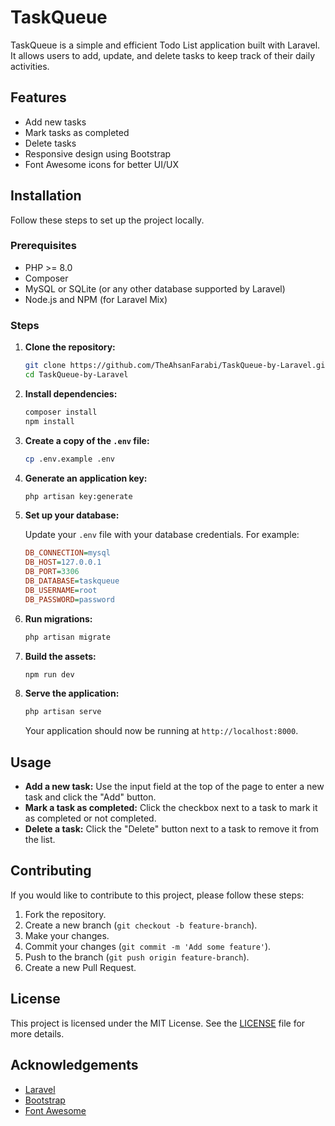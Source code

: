 # TaskQueue

TaskQueue is a simple and efficient Todo List application built with Laravel. It allows users to add, update, and delete tasks to keep track of their daily activities.

## Features

- Add new tasks
- Mark tasks as completed
- Delete tasks
- Responsive design using Bootstrap
- Font Awesome icons for better UI/UX

## Installation

Follow these steps to set up the project locally.

### Prerequisites

- PHP >= 8.0
- Composer
- MySQL or SQLite (or any other database supported by Laravel)
- Node.js and NPM (for Laravel Mix)

### Steps

1. **Clone the repository:**

    ```bash
    git clone https://github.com/TheAhsanFarabi/TaskQueue-by-Laravel.git
    cd TaskQueue-by-Laravel
    ```

2. **Install dependencies:**

    ```bash
    composer install
    npm install
    ```

3. **Create a copy of the `.env` file:**

    ```bash
    cp .env.example .env
    ```

4. **Generate an application key:**

    ```bash
    php artisan key:generate
    ```

5. **Set up your database:**

    Update your `.env` file with your database credentials. For example:

    ```ini
    DB_CONNECTION=mysql
    DB_HOST=127.0.0.1
    DB_PORT=3306
    DB_DATABASE=taskqueue
    DB_USERNAME=root
    DB_PASSWORD=password
    ```

6. **Run migrations:**

    ```bash
    php artisan migrate
    ```

7. **Build the assets:**

    ```bash
    npm run dev
    ```

8. **Serve the application:**

    ```bash
    php artisan serve
    ```

    Your application should now be running at `http://localhost:8000`.

## Usage

- **Add a new task:** Use the input field at the top of the page to enter a new task and click the "Add" button.
- **Mark a task as completed:** Click the checkbox next to a task to mark it as completed or not completed.
- **Delete a task:** Click the "Delete" button next to a task to remove it from the list.

## Contributing

If you would like to contribute to this project, please follow these steps:

1. Fork the repository.
2. Create a new branch (`git checkout -b feature-branch`).
3. Make your changes.
4. Commit your changes (`git commit -m 'Add some feature'`).
5. Push to the branch (`git push origin feature-branch`).
6. Create a new Pull Request.

## License

This project is licensed under the MIT License. See the [LICENSE](LICENSE) file for more details.

## Acknowledgements

- [Laravel](https://laravel.com/)
- [Bootstrap](https://getbootstrap.com/)
- [Font Awesome](https://fontawesome.com/)

